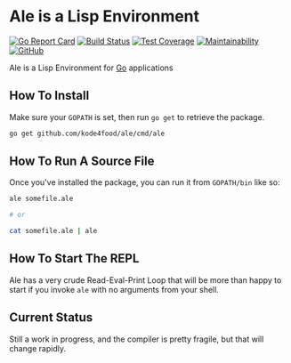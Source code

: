 # Ale is a Lisp Environment

[![Go Report Card](https://goreportcard.com/badge/github.com/kode4food/ale)](https://goreportcard.com/report/github.com/kode4food/ale) [![Build Status](https://travis-ci.com/kode4food/ale.svg?branch=master)](https://www.travis-ci.com/github/kode4food/ale) [![Test Coverage](https://api.codeclimate.com/v1/badges/bcf86d6aa52ebaaed63f/test_coverage)](https://codeclimate.com/github/kode4food/ale/test_coverage) [![Maintainability](https://api.codeclimate.com/v1/badges/bcf86d6aa52ebaaed63f/maintainability)](https://codeclimate.com/github/kode4food/ale/maintainability) [![GitHub](https://img.shields.io/github/license/kode4food/ale)](https://github.com/kode4food/ale/blob/master/LICENSE.md)

Ale is a Lisp Environment for [Go](https://golang.org/) applications

## How To Install

Make sure your `GOPATH` is set, then run `go get` to retrieve the package.

```bash
go get github.com/kode4food/ale/cmd/ale
```

## How To Run A Source File

Once you've installed the package, you can run it from `GOPATH/bin` like so:

```bash
ale somefile.ale

# or

cat somefile.ale | ale
```

## How To Start The REPL

Ale has a very crude Read-Eval-Print Loop that will be more than happy
to start if you invoke `ale` with no arguments from your shell.

## Current Status

Still a work in progress, and the compiler is pretty fragile, but that will
change rapidly.
